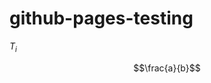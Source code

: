 <script type="text/x-mathjax-config">
  MathJax.Hub.Config({
    extensions: ["tex2jax.js","TeX/AMSmath.js","TeX/AMSsymbols.js"],
    jax: ["input/TeX","output/HTML-CSS"],
    tex: {
      equationNumbers: { autoNumber: "AMS" },
      tagSide: "right"
    },
    tex2jax: {
      inlineMath: [ ['$','$'], ["\\(","\\)"] ],
      displayMath: [ ['$$','$$'], ["\\[","\\]"] ],
      processEscapes: true
    }
  });
</script>
<script type="text/javascript" async src="https://cdnjs.cloudflare.com/ajax/libs/mathjax/2.7.2/MathJax.js?config=TeX-MML-AM_CHTML"> </script> 

# github-pages-testing

$T_i$

$$\frac{a}{b}$$
